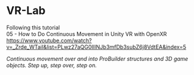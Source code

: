 # VR-Lab

Following this tutorial  
05 - How to Do Continuous Movement in Unity VR with OpenXR  
https://www.youtube.com/watch?v=_Zrde_WTaiI&list=PLwz27aQG0IIINJb3mfDb3subZ6j8VdtEA&index=5  

*Continuous movement over and into ProBuilder structures and 3D game objects. Step up, step over, step on.*

